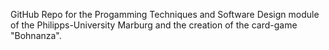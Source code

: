 GitHub Repo for the Progamming Techniques and Software Design module of the Philipps-University Marburg and the creation of the card-game "Bohnanza".
